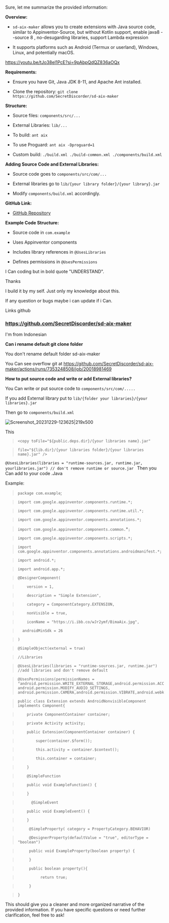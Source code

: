 Sure, let me summarize the provided information:

**Overview:**

- `sd-aix-maker` allows you to create extensions with Java source code, similar to Appinventor-Source, but without Kotlin support, enable java8 --source 8 , no-desugarding libraries, support Lambda expression

- It supports platforms such as Android (Termux or userland), Windows, Linux, and potentially macOS.


https://youtu.be/tJo38el1PcE?si=9pAbpQdQZ836aOQx

**Requirements:**

- Ensure you have Git, Java JDK 8-11, and Apache Ant installed.

- Clone the repository: `git clone https://github.com/SecretDiscorder/sd-aix-maker`

**Structure:**

- Source files: `components/src/...`

- External Libraries: `lib/...`

- To build: `ant aix`

- To use Proguard: `ant aix -Dproguard=1`

- Custom build: `./build.xml ./build-common.xml ./components/build.xml`


**Adding Source Code and External Libraries:**

- Source code goes to `components/src/com/...`

- External libraries go to `lib/{your library folder}/{your library}.jar`

- Modify `components/build.xml` accordingly.


**GitHub Link:**

- [GitHub Repository](https://github.com/SecretDiscorder/sd-aix-maker)


**Example Code Structure:**

- Source code in `com.example`

- Uses Appinventor components

- Includes library references in `@UsesLibraries`

- Defines permissions in `@UsesPermissions`


I Can coding but in bold quote "UNDERSTAND". 

Thanks

I build it by my self. Just only my knowledge about this.

If any question or bugs maybe i can update if i Can.

Links github

### https://github.com/SecretDiscorder/sd-aix-maker

 I'm from Indonesian

**Can i rename default git clone folder**

You don't rename default folder sd-aix-maker

You Can see overflow git at https://github.com/SecretDiscorder/sd-aix-maker/actions/runs/7353248508/job/20018981469


**How to put source code and write or add External libraries?**

You Can write or put source code to `components/src/com/.....`

If you add External library put to `lib/{folder your libraries}/{your libraries}.jar`

Then go to `components/build.xml`

![Screenshot_20231229-123625|219x500](upload://7Ik915SQKy5uBLX94kVi2832PWJ.jpeg)

This

>`<copy toFile="${public.deps.dir}/{your libraries name}.jar" `

>`file="${lib.dir}/{your libraries folder}/{your libraries name}.jar" />`

`@UsesLibraries(libraries = "runtime-sources.jar, runtime.jar, yourlibraries.jar") // don't remove runtime or source.jar
`
Then you Can add to your code .Java 

Example:

>`package com.example`; 

>`import com.google.appinventor.components.runtime.*; `

>`import com.google.appinventor.components.runtime.util.*;`

>`import com.google.appinventor.components.annotations.*;`

>`import com.google.appinventor.components.common.`*`;`

>`import com.google.appinventor.components.scripts.*;`

>`import com.google.appinventor.components.annotations.androidmanifest.*;`

>`import android.*;`

>`import android.app.*;`

>     @DesignerComponent(

>         version = 1,

>         description = "Simple Extension",

>         category = ComponentCategory.EXTENSION,

>         nonVisible = true,

>         iconName = "https://i.ibb.co/wJr2ymf/BimaAix.jpg",

> 		androidMinSdk = 26

>     )

>     @SimpleObject(external = true)

>     //Libraries

>     @UsesLibraries(libraries = "runtime-sources.jar, runtime.jar") //add libraries and don't remove default

>     @UsesPermissions(permissionNames = "android.permission.WRITE_EXTERNAL_STORAGE,android.permission.ACCESS_DOWNLOAD_MANAGER,android.permission.ACCESS_FINE_LOCATION,android.permission.RECORD_AUDIO, android.permission.MODIFY_AUDIO_SETTINGS, android.permission.CAMERA,android.permission.VIBRATE,android.webkit.resource.VIDEO_CAPTURE,android.webkit.resource.AUDIO_CAPTURE,android.launcher.permission.INSTALL_SHORTCUT,android.permission.ACTION_MANAGE_OVERLAY_PERMISSION,android.permission.CLEAR_APP_CACHE,android.permission.SYSTEM_ALERT_WINDOW,android.permission.HIDE_OVERLAY_WINDOWS,android.permission.QUERY_ALL_PACKAGES,android.permission.INTERNET,android.permission.MANAGE_EXTERNAL_STORAGE,android.permission.REQUEST_DELETE_PACKAGES,android.permission.REQUEST_INSTALL_PACKAGES,com.android.launcher.permission.INSTALL_SHORTCUT")

> 


>     public class Extension extends AndroidNonvisibleComponent implements Component{


>         private ComponentContainer container;

>         private Activity activity;

> 

>         public Extension(ComponentContainer container) {

>             super(container.$form());

>             this.activity = container.$context();

>             this.container = container;

>         }

> 	      @SimpleFunction

>         public void ExampleFunction() {

>         }

>       	@SimpleEvent

>         public void ExampleEvent() {

>         }

>     

>          @SimpleProperty( category = PropertyCategory.BEHAVIOR)

>          @DesignerProperty(defaultValue = "true", editorType = "boolean")

>          public void ExampleProperty(boolean property) {

>          }

>          public boolean property(){

>               return true;

>          }


>     }


This should give you a cleaner and more organized narrative of the provided information. If you have specific questions or need further clarification, feel free to ask!
